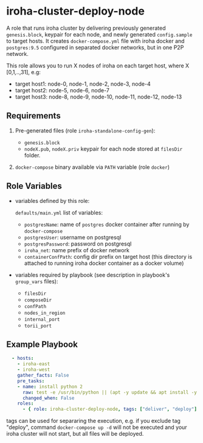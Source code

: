 iroha-cluster-deploy-node
=========

A role that runs iroha cluster by delivering previously generated `genesis.block`, 
keypair for each node, and newly generated `config.sample` to target hosts. It creates `docker-compose.yml` file
with iroha docker and `postgres:9.5` configured in separated docker networks, but in one P2P network.

This role allows you to run X nodes of iroha on each target host, where X [0,1,..,31], e.g:

- target host1: node-0, node-1, node-2, node-3, node-4
- target host2: node-5, node-6, node-7
- target host3: node-8, node-9, node-10, node-11, node-12, node-13

Requirements
------------

1. Pre-generated files (role `iroha-standalone-config-gen`):
    - `genesis.block`
    - `nodeX.pub`, `nodeX.priv` keypair for each node
stored at `filesDir` folder.

2. `docker-compose` binary available via `PATH` variable (role `docker`)

Role Variables
--------------

- variables defined by this role:

    `defaults/main.yml` list of variables: 
  - `postgresName`: name of `postgres` docker container after running by `docker-compose` 
  - `postgresUser`: username on postgresql
  - `postgresPassword`: password on postgresql
  - `iroha_net`: name prefix of docker network
  - `containerConfPath`: config dir prefix on target host (this directory is attached to running iroha docker container as a docker volume)

- variables required by playbook (see description in playbook's `group_vars` files):
    - `filesDir`
    - `composeDir`
    - `confPath`
    - `nodes_in_region`
    - `internal_port`
    - `torii_port`


Example Playbook
----------------

```yaml
  - hosts:
    - iroha-east
    - iroha-west
    gather_facts: False
    pre_tasks:
    - name: install python 2
      raw: test -e /usr/bin/python || (apt -y update && apt install -y python)
      changed_when: False
    roles:
      - { role: iroha-cluster-deploy-node, tags: ["deliver", "deploy"] }
```
tags can be used for separaring the execution, e.g. if you exclude tag "deploy", command
`docker-compose up -d` will not be executed and your iroha cluster will not start, but all files will be deployed.
